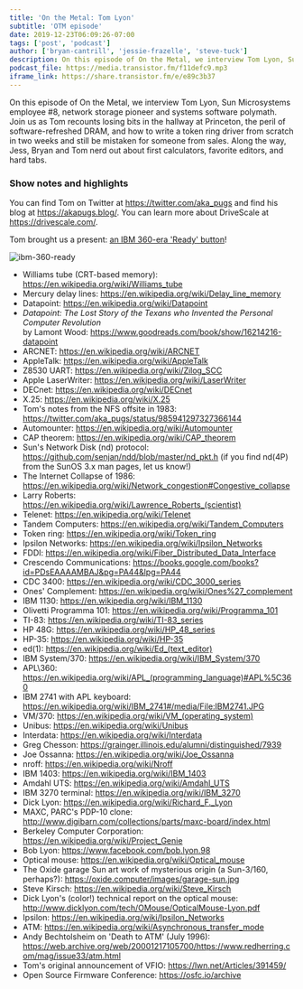 ```yaml
---
title: 'On the Metal: Tom Lyon'
subtitle: 'OTM episode'
date: 2019-12-23T06:09:26-07:00
tags: ['post', 'podcast']
author: ['bryan-cantrill', 'jessie-frazelle', 'steve-tuck']
description: On this episode of On the Metal, we interview Tom Lyon, Sun employee #8, network storage pioneer and systems software polymath.  Join us as Tom recounts losing bits in the hallway at Princeton, the peril of software-refreshed DRAM, and how to write a token ring driver from scratch in two weeks and still be mistaken for someone from sales. Along the way, Jess, Bryan and Tom nerd out about first calculators, favorite editors, and hard tabs.
podcast_file: https://media.transistor.fm/f11defc9.mp3
iframe_link: https://share.transistor.fm/e/e89c3b37
---
```


On this episode of On the Metal, we interview Tom Lyon, Sun Microsystems employee #8, network storage pioneer and systems software polymath.  Join us as Tom recounts losing bits in the hallway at Princeton, the peril of software-refreshed DRAM, and how to write a token ring driver from scratch in two weeks and still be mistaken for someone from sales. Along the way, Jess, Bryan and Tom nerd out about first calculators, favorite editors, and hard tabs.

<!--more-->

### Show notes and highlights

You can find Tom on Twitter at https://twitter.com/aka_pugs and find his blog at https://akapugs.blog/.  You can learn more about DriveScale at https://drivescale.com/.

Tom brought us a present: <a href='../../images/ibm-360-ready.jpg'>an IBM 360-era 'Ready' button</a>!

![ibm-360-ready](https://oxide.computer/images/ibm-360-ready.jpg)

- Williams tube (CRT-based memory): https://en.wikipedia.org/wiki/Williams_tube
- Mercury delay lines: https://en.wikipedia.org/wiki/Delay_line_memory
- Datapoint: https://en.wikipedia.org/wiki/Datapoint
- *Datapoint: The Lost Story of the Texans who Invented the Personal Computer Revolution*   
  by Lamont Wood: https://www.goodreads.com/book/show/16214216-datapoint
- ARCNET: https://en.wikipedia.org/wiki/ARCNET
- AppleTalk: https://en.wikipedia.org/wiki/AppleTalk
- Z8530 UART: https://en.wikipedia.org/wiki/Zilog_SCC
- Apple LaserWriter: https://en.wikipedia.org/wiki/LaserWriter
- DECnet: https://en.wikipedia.org/wiki/DECnet
- X.25: https://en.wikipedia.org/wiki/X.25
- Tom's notes from the NFS offsite in 1983: https://twitter.com/aka_pugs/status/985941297327366144
- Automounter: https://en.wikipedia.org/wiki/Automounter
- CAP theorem: https://en.wikipedia.org/wiki/CAP_theorem
- Sun's Network Disk (nd) protocol: https://github.com/senjan/ndd/blob/master/nd_pkt.h (if you find nd(4P) from the SunOS 3.x man pages, let us know!)
- The Internet Collapse of 1986: https://en.wikipedia.org/wiki/Network_congestion#Congestive_collapse
- Larry Roberts: <a href='https://en.wikipedia.org/wiki/Lawrence_Roberts_(scientist)'>https://en.wikipedia.org/wiki/Lawrence_Roberts_(scientist)</a>
- Telenet: https://en.wikipedia.org/wiki/Telenet
- Tandem Computers: https://en.wikipedia.org/wiki/Tandem_Computers
- Token ring: https://en.wikipedia.org/wiki/Token_ring
- Ipsilon Networks: https://en.wikipedia.org/wiki/Ipsilon_Networks
- FDDI: https://en.wikipedia.org/wiki/Fiber_Distributed_Data_Interface
- Crescendo Communications: https://books.google.com/books?id=PDsEAAAAMBAJ&pg=PA44&lpg=PA44
- CDC 3400: https://en.wikipedia.org/wiki/CDC_3000_series
- Ones' Complement: https://en.wikipedia.org/wiki/Ones%27_complement
- IBM 1130: https://en.wikipedia.org/wiki/IBM_1130
- Olivetti Programma 101: https://en.wikipedia.org/wiki/Programma_101
- TI-83: https://en.wikipedia.org/wiki/TI-83_series
- HP 48G: https://en.wikipedia.org/wiki/HP_48_series
- HP-35: https://en.wikipedia.org/wiki/HP-35
- ed(1): <a href='https://en.wikipedia.org/wiki/Ed_(text_editor)'>https://en.wikipedia.org/wiki/Ed_(text_editor)</a>
- IBM System/370: https://en.wikipedia.org/wiki/IBM_System/370
- APL\360: https://en.wikipedia.org/wiki/APL_(programming_language)#APL%5C360
- IBM 2741 with APL keyboard: https://en.wikipedia.org/wiki/IBM_2741#/media/File:IBM2741.JPG
- VM/370: <a href='https://en.wikipedia.org/wiki/VM_(operating_system)'>https://en.wikipedia.org/wiki/VM_(operating_system)</a>
- Unibus: https://en.wikipedia.org/wiki/Unibus
- Interdata: https://en.wikipedia.org/wiki/Interdata
- Greg Chesson: https://grainger.illinois.edu/alumni/distinguished/7939
- Joe Ossanna: https://en.wikipedia.org/wiki/Joe_Ossanna
- nroff: https://en.wikipedia.org/wiki/Nroff
- IBM 1403: https://en.wikipedia.org/wiki/IBM_1403
- Amdahl UTS: https://en.wikipedia.org/wiki/Amdahl_UTS
- IBM 3270 terminal: https://en.wikipedia.org/wiki/IBM_3270
- Dick Lyon: https://en.wikipedia.org/wiki/Richard_F._Lyon
- MAXC, PARC's PDP-10 clone: http://www.digibarn.com/collections/parts/maxc-board/index.html
- Berkeley Computer Corporation: https://en.wikipedia.org/wiki/Project_Genie
- Bob Lyon: https://www.facebook.com/bob.lyon.98
- Optical mouse: https://en.wikipedia.org/wiki/Optical_mouse
- The Oxide garage Sun art work of mysterious origin (a Sun-3/160, perhaps?):  https://oxide.computer/images/garage-sun.jpg
- Steve Kirsch: https://en.wikipedia.org/wiki/Steve_Kirsch
- Dick Lyon's (color!) technical report on the optical mouse: http://www.dicklyon.com/tech/OMouse/OpticalMouse-Lyon.pdf
- Ipsilon: https://en.wikipedia.org/wiki/Ipsilon_Networks
- ATM: https://en.wikipedia.org/wiki/Asynchronous_transfer_mode
- Andy Bechtolsheim on 'Death to ATM' (July 1996): https://web.archive.org/web/20001217105700/https://www.redherring.com/mag/issue33/atm.html
- Tom's original announcement of VFIO: https://lwn.net/Articles/391459/
- Open Source Firmware Conference: https://osfc.io/archive

